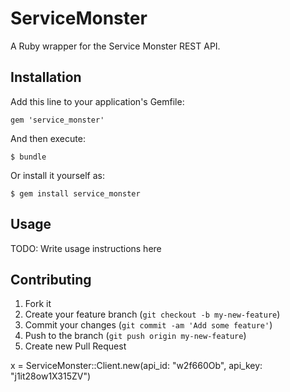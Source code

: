 # ServiceMonster

A Ruby wrapper for the Service Monster REST API.

## Installation

Add this line to your application's Gemfile:

    gem 'service_monster'

And then execute:

    $ bundle

Or install it yourself as:

    $ gem install service_monster

## Usage

TODO: Write usage instructions here

## Contributing

1. Fork it
2. Create your feature branch (`git checkout -b my-new-feature`)
3. Commit your changes (`git commit -am 'Add some feature'`)
4. Push to the branch (`git push origin my-new-feature`)
5. Create new Pull Request

x = ServiceMonster::Client.new(api_id: "w2f660Ob", api_key: "j1it28ow1X315ZV")